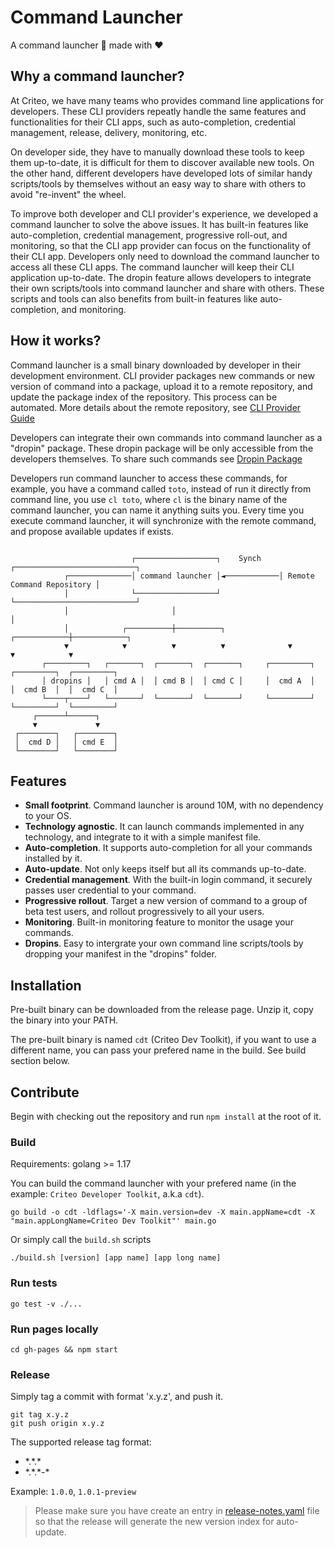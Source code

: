 # Command Launcher

A command launcher 🚀 made with ❤️

## Why a command launcher?

At Criteo, we have many teams who provides command line applications for developers. These CLI providers repeatly handle the same features and functionalities for their CLI apps, such as auto-completion, credential management, release, delivery, monitoring, etc.

On developer side, they have to manually download these tools to keep them up-to-date, it is difficult for them to discover available new tools. On the other hand, different developers have developed lots of similar handy scripts/tools by themselves without an easy way to share with others to avoid "re-invent" the wheel.

To improve both developer and CLI provider's experience, we developed a command launcher to solve the above issues. It has built-in features like auto-completion, credential management, progressive roll-out, and monitoring, so that the CLI app provider can focus on the functionality of their CLI app. Developers only need to download the command launcher to access all these CLI apps. The command launcher will keep their CLI application up-to-date. The dropin feature allows developers to integrate their own scripts/tools into command launcher and share with others. These scripts and tools can also benefits from built-in features like auto-completion, and monitoring.

## How it works?

Command launcher is a small binary downloaded by developer in their development environment. CLI provider packages new commands or new version of command into a package, upload it to a remote repository, and update the package index of the repository. This process can be automated. More details about the remote repository, see [CLI Provider Guide](doc/CLI_PROVIDER_GUIDE.md)

Developers can integrate their own commands into command launcher as a "dropin" package. These dropin package will be only accessible from the developers themselves. To share such commands see [Dropin Package](doc/DROPIN_PACKAGE.md)

Developers run command launcher to access these commands, for example, you have a command called `toto`, instead of run it directly from command line, you use `cl toto`, where `cl` is the binary name of the command launcher, you can name it anything suits you. Every time you execute command launcher, it will synchronize with the remote command, and propose available updates if exists.

```

                           ┌──────────────────┐    Synch    ┌───────────────────────────┐
            ┌──────────────│ command launcher │◄────────────│ Remote Command Repository │
            │              └──────────────────┘             └───────────────────────────┘
            │                       │                                      │
            │            ┌──────────┼──────────┐              ┌────────────┼────────────┐
            ▼            ▼          ▼          ▼              ▼            ▼            ▼
       ┌─────────┐   ┌───────┐  ┌───────┐  ┌───────┐     ┌─────────┐  ┌─────────┐  ┌─────────┐
       │ dropins │   │ cmd A │  │ cmd B │  │ cmd C │     │  cmd A  │  │  cmd B  │  │  cmd C  │
       └────┬────┘   └───────┘  └───────┘  └───────┘     └─────────┘  └─────────┘  └─────────┘
     ┌──────┴──────┐
     ▼             ▼
 ┌────────┐   ┌────────┐
 │  cmd D │   │ cmd E  │
 └────────┘   └────────┘
```

## Features

- **Small footprint**. Command launcher is around 10M, with no dependency to your OS.
- **Technology agnostic**. It can launch commands implemented in any technology, and integrate to it with a simple manifest file.
- **Auto-completion**. It supports auto-completion for all your commands installed by it.
- **Auto-update**. Not only keeps itself but all its commands up-to-date.
- **Credential management**. With the built-in login command, it securely passes user credential to your command.
- **Progressive rollout**. Target a new version of command to a group of beta test users, and rollout progressively to all your users.
- **Monitoring**. Built-in monitoring feature to monitor the usage your commands.
- **Dropins**. Easy to intergrate your own command line scripts/tools by dropping your manifest in the "dropins" folder.

## Installation

Pre-built binary can be downloaded from the release page. Unzip it, copy the binary into your PATH.

The pre-built binary is named `cdt` (Criteo Dev Toolkit), if you want to use a different name, you can pass your prefered name in the build. See build section below.

## Contribute

Begin with checking out the repository and run `npm install` at the root of it.

### Build

Requirements: golang >= 1.17

You can build the command launcher with your prefered name (in the example: `Criteo Developer Toolkit`, a.k.a `cdt`).
```
go build -o cdt -ldflags='-X main.version=dev -X main.appName=cdt -X "main.appLongName=Criteo Dev Toolkit"' main.go
```

Or simply call the `build.sh` scripts
```
./build.sh [version] [app name] [app long name]
```

### Run tests

```
go test -v ./...
```

### Run pages locally

```
cd gh-pages && npm start
```

### Release

Simply tag a commit with format 'x.y.z', and push it.

```
git tag x.y.z
git push origin x.y.z
```

The supported release tag format:

- \*.\*.\*
- \*.\*.\*-\*

Example: `1.0.0`, `1.0.1-preview`

> Please make sure you have create an entry in [release-notes.yaml](release-notes.yaml) file so that the release will generate the new version index for auto-update.
